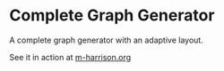 # Complete Graph Generator
A complete graph generator with an adaptive layout.

See it in action at [m-harrison.org](http://m-harrison.org/webtoys/CompleteGraph)